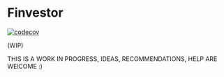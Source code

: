 # Finvestor

[![codecov](https://codecov.io/gh/bendidi/finvestor/branch/main/graph/badge.svg?token=8QOQJWIP64)](https://codecov.io/gh/bendidi/finvestor)

(WIP)

THIS IS A WORK IN PROGRESS, IDEAS, RECOMMENDATIONS, HELP ARE WElCOME :) 
